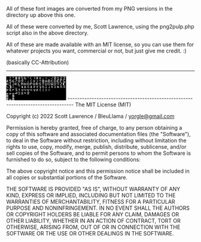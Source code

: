 
All of these font images are converted from my PNG versions in the 
directory up above this one.

All of these were converted by me, Scott Lawrence, using the png2pulp.php
script also in the above directory.

All of these are made available with an MIT license, so you can use them
for whatever projects you want, commercial or not, but just give me
credit.  :)

(basically CC-Attribution)

--------------------------------------------------------------------------------


<img src="ADM-3A.pulp.png">
--------------------------------------------------------------------------------
The MIT License (MIT)

Copyright (c) 2022 Scott Lawrence / BleuLlama / yorgle@gmail.com

Permission is hereby granted, free of charge, to any person obtaining
a copy of this software and associated documentation files (the
"Software"), to deal in the Software without restriction, including
without limitation the rights to use, copy, modify, merge, publish,
distribute, sublicense, and/or sell copies of the Software, and to
permit persons to whom the Software is furnished to do so, subject
to the following conditions:

The above copyright notice and this permission notice shall be
included in all copies or substantial portions of the Software.

THE SOFTWARE IS PROVIDED "AS IS", WITHOUT WARRANTY OF ANY KIND,
EXPRESS OR IMPLIED, INCLUDING BUT NOT LIMITED TO THE WARRANTIES OF
MERCHANTABILITY, FITNESS FOR A PARTICULAR PURPOSE AND NONINFRINGEMENT.
IN NO EVENT SHALL THE AUTHORS OR COPYRIGHT HOLDERS BE LIABLE FOR
ANY CLAIM, DAMAGES OR OTHER LIABILITY, WHETHER IN AN ACTION OF
CONTRACT, TORT OR OTHERWISE, ARISING FROM, OUT OF OR IN CONNECTION
WITH THE SOFTWARE OR THE USE OR OTHER DEALINGS IN THE SOFTWARE.
